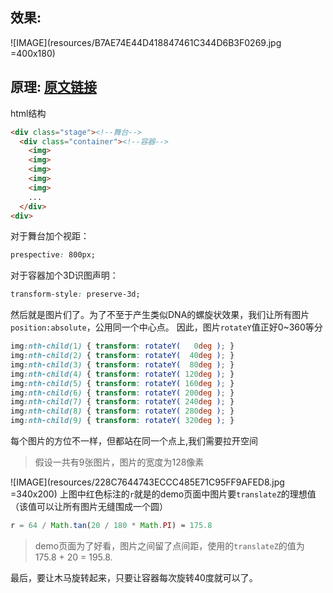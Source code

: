 ## 效果:
![IMAGE](resources/B7AE74E44D418847461C344D6B3F0269.jpg =400x180)

## 原理:  [原文链接](http://www.zhangxinxu.com/wordpress/2012/09/css3-3d-transform-perspective-animate-transition/)

html结构
```html
<div class="stage"><!--舞台-->
  <div class="container"><!--容器-->
    <img>
    <img>
    <img>
    <img>
    <img>
    ...
  </div>
<div>
```
对于舞台加个视距：
```css
prespective: 800px;
```
对于容器加个3D识图声明：
```css
transform-style: preserve-3d;
```
然后就是图片们了。为了不至于产生类似DNA的螺旋状效果，我们让所有图片`position:absolute`，公用同一个中心点。
因此，图片`rotateY`值正好0~360等分
```css
img:nth-child(1) { transform: rotateY(   0deg ); }
img:nth-child(2) { transform: rotateY(  40deg ); }
img:nth-child(3) { transform: rotateY(  80deg ); }
img:nth-child(4) { transform: rotateY( 120deg ); }
img:nth-child(5) { transform: rotateY( 160deg ); }
img:nth-child(6) { transform: rotateY( 200deg ); }
img:nth-child(7) { transform: rotateY( 240deg ); }
img:nth-child(8) { transform: rotateY( 280deg ); }
img:nth-child(9) { transform: rotateY( 320deg ); }
```
每个图片的方位不一样，但都站在同一个点上,我们需要拉开空间
> 假设一共有9张图片，图片的宽度为128像素

![IMAGE](resources/228C7644743ECCC485E71C95FF9AFED8.jpg =340x200)
上图中红色标注的`r`就是的demo页面中图片要`translateZ`的理想值（该值可以让所有图片无缝围成一个圆）
```javascript
r = 64 / Math.tan(20 / 180 * Math.PI) ≈ 175.8
```
> demo页面为了好看，图片之间留了点间距，使用的`translateZ`的值为175.8 + 20 = 195.8.

最后，要让木马旋转起来，只要让容器每次旋转40度就可以了。